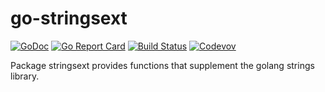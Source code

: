 go-stringsext
=============

[![GoDoc](https://godoc.org/github.com/weathersource/go-stringsext?status.svg)](https://godoc.org/github.com/weathersource/go-stringsext)
[![Go Report Card](https://goreportcard.com/badge/github.com/weathersource/go-stringsext)](https://goreportcard.com/report/github.com/weathersource/go-stringsext)
[![Build Status](https://travis-ci.org/weathersource/go-stringsext.svg)](https://travis-ci.org/weathersource/go-stringsext)
[![Codevov](https://codecov.io/gh/weathersource/go-stringsext/branch/master/graphs/badge.svg)](https://codecov.io/gh/weathersource/go-stringsext)

Package stringsext provides functions that supplement the golang strings library.
